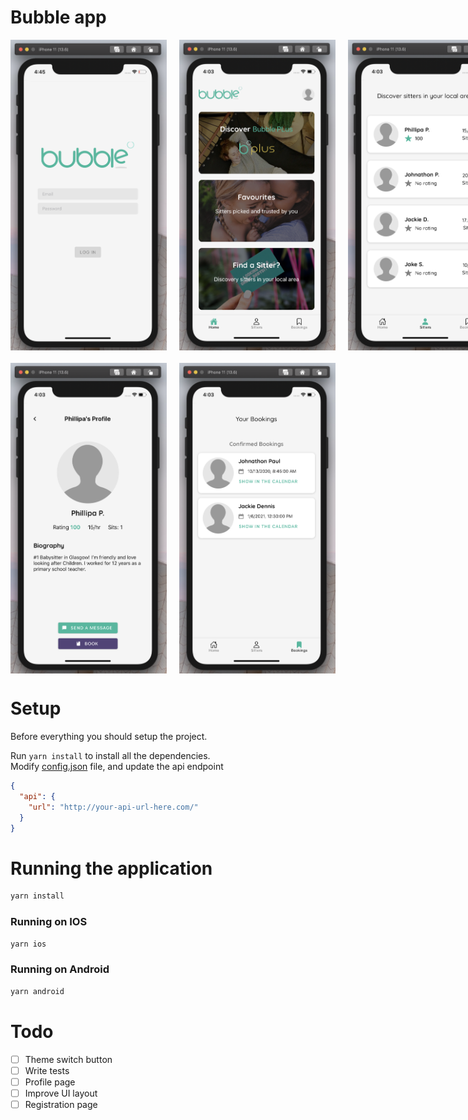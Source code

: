 # Bubble app

<div style="display: grid; grid-template-columns: 250px 250px 250px; grid-gap: 20px; margin-bottom: 20px;">
  <img src="./docs/login.png" width="250" />
  <img src="./docs/main.png" width="250" />
  <img src="./docs/sitters.png" width="250" />
  <img src="./docs/sitter.png" width="250" />
  <img src="./docs/bookings.png" width="250" />
</div>

# Setup

Before everything you should setup the project.

Run `yarn install` to install all the dependencies. <br/>
Modify [config.json](./src/config.json) file, and update the api endpoint

``` json
{
  "api": {
    "url": "http://your-api-url-here.com/"
  }
}
```

# Running the application

``` bash
yarn install
```

### Running on IOS
``` bash
yarn ios
```

### Running on Android
``` bash
yarn android
```

# Todo

- [ ] Theme switch button
- [ ] Write tests
- [ ] Profile page
- [ ] Improve UI layout
- [ ] Registration page